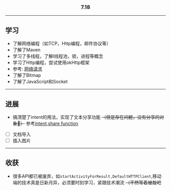 <h3 align="center">7.18</h3>

---

## 学习

- 了解网络编程（如TCP，Http编程，邮件协议等）
- 了解了Maven
- 学习了多线程，了解l线程池，锁，进程等概念
- 学习了Http编程，尝试使用okHttp框架
- 参考: [网络请求](https://guides.codepath.com/android/sending-and-managing-network-requests#overview)
- 了解了Bitmap
- 了解了JavaScript和Socket

---

## 进展

- 搞清楚了intent的用法，实现了文本分享功能 ~~（但是存在问题，没有分享的对象🤡）~~
参考[intent](https://developer.android.com/guide/components/intents-filters?hl=zh-cn),[share function](https://www.developer.com/mobile/android/sharing-data-from-your-android-app-with-other-apps/)
- [ ] 文档导入
- [ ] 插入图片

---

## 收获

- 很多API都已被废弃，如``startActivityForResult,DefaultHTTPClient``,移动端的技术真是日新月异，必须要时刻学习，紧跟技术潮流 ~~（不然等着被裁吧~~